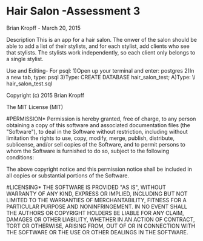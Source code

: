 # Hair Salon -Assessment 3
Brian Kropff - March 20, 2015

Description This is an app for a hair salon. The onwer of the salon should be able to add a list of their stylists, and for each stylist, add clients who see that stylists. The stylists work independently, so each client only belongs to a single stylist.

Use and Editing- For psql: 1)Open up your terminal and enter: postgres 2)In a new tab, type: psql 3)Type: CREATE DATABASE hair_salon_test; A)Type: \i hair_salon_test.sql

Copyright (c) 2015 Brian Kropff

The MIT License (MIT)

#PERMISSION*
Permission is hereby granted, free of charge, to any person obtaining a copy of this software and associated documentation files (the "Software"), to deal in the Software without restriction, including without limitation the rights to use, copy, modify, merge, publish, distribute, sublicense, and/or sell copies of the Software, and to permit persons to whom the Software is furnished to do so, subject to the following conditions:

The above copyright notice and this permission notice shall be included in all copies or substantial portions of the Software.

#LICENSING*
THE SOFTWARE IS PROVIDED "AS IS", WITHOUT WARRANTY OF ANY KIND, EXPRESS OR IMPLIED, INCLUDING BUT NOT LIMITED TO THE WARRANTIES OF MERCHANTABILITY, FITNESS FOR A PARTICULAR PURPOSE AND NONINFRINGEMENT. IN NO EVENT SHALL THE AUTHORS OR COPYRIGHT HOLDERS BE LIABLE FOR ANY CLAIM, DAMAGES OR OTHER LIABILITY, WHETHER IN AN ACTION OF CONTRACT, TORT OR OTHERWISE, ARISING FROM, OUT OF OR IN CONNECTION WITH THE SOFTWARE OR THE USE OR OTHER DEALINGS IN THE SOFTWARE.

